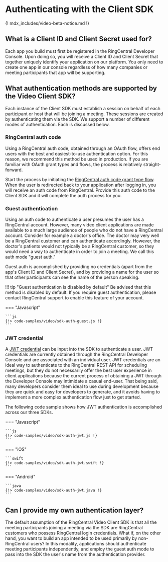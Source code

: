 # Authenticating with the Client SDK

{! mdx_includes/video-beta-notice.md !}

## What is a Client ID and Client Secret used for?

Each app you build must first be registered in the RingCentral Developer Console. Upon doing so, you will receive a Client ID and Client Secret that together uniquely identify your application on our platform. You only need to create one app in our console regardless of how many companies or meeting participants that app will be supporting. 

## What authentication methods are supported by the Video Client SDK?

Each instance of the Client SDK must establish a session on behalf of each participant or host that will be joining a meeting. These sessions are created by authenticating them via the SDK. We support a number of different modes of authentication. Each is discussed below. 

### RingCentral auth code

Using a RingCentral auth code, obtained through an OAuth flow, offers end users with the best and easiest-to-use authentication option. For this reason, we recommend this method be used in production. If you are familiar with OAuth grant types and flows, the process is relatively straight-forward. 

Start the process by initiating the [RingCentral auth code grant type flow](../../../authentication/auth-code-flow/). When the user is redirected back to your application after logging in, you will receive an auth code from RingCentral. Provide this auth code to the Client SDK and it will complete the auth process for you. 

### Guest authentication

Using an auth code to authenticate a user presumes the user has a RingCentral account. However, many video client applications are made available to a much large audience of people who do not have a RingCentral account. Consider for example a doctor's office. The doctor may very well be a RingCentral customer and can authenticate accordingly. However, the doctor's patients would not typically be a RingCentral customer, so they would need a way to authenticate in order to join a meeting. We call this auth mode "guest auth."

Guest auth is accomplished by providing no credentials (apart from the app's Client ID and Client Secret), and by providing a name for the user so that other participants can see the name of the person speaking. 

!!! tip "Guest authentication is disabled by default"
    Be advised that this method is disabled by default. If you require guest authentication, please contact RingCentral support to enable this feature of your account. 

=== "Javascript"

    ```js
	{!> code-samples/video/sdk-auth-guest.js !} 
    ```

### JWT credential

A [JWT credential](../../../authentication/jwt/create-jwt/) can be input into the SDK to authenticate a user. JWT credentials are currently obtained through the RingCentral Developer Console and are associated with an individual user. JWT credentials are an ideal way to authenticate to the RingCentral REST API for scheduling meetings, but they do not necessarily offer the best user experience in client applications because the current process of obtaining a JWT through the Developer Console may intimidate a casual end-user. That being said, many developers consider them ideal to use during development because they are quick and easy for developers to generate, and it avoids having to implement a more complex authentication flow just to get started. 

The following code sample shows how JWT authentication is accomplished across our three SDKs.

=== "Javascript"

    ```js
	{!> code-samples/video/sdk-auth-jwt.js !} 
    ```

=== "iOS"

    ```swift
    {!> code-samples/video/sdk-auth-jwt.swift !} 
	```

=== "Android" 

    ```java
    {!> code-samples/video/sdk-auth-jwt.java !} 
    ```

## Can I provide my own authentication layer?

The default assumption of the RingCentral Video Client SDK is that all the meeting participants joining a meeting via the SDK are RingCentral customers who possess RingCentral login credentials. What if, on the other hand, you want to build an app intended to be used primarily by non-RingCentral users? In this modality, applications should authenticate meeting participants independently, and employ the guest auth mode to pass into the SDK the user's name from the authentication provider. 
